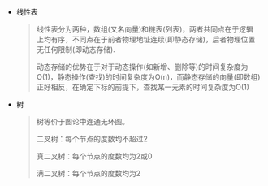 - 线性表

  > 线性表分为两种，数组(又名向量)和链表(列表)，两者共同点在于逻辑上均有序，不同点在于前者物理地址连续(即静态存储)，后者物理位置无任何限制(即动态存储). 
  >
  > 动态存储的优势在于对于动态操作(如新增、删除等)的时间复杂度为O(1)，静态操作(查找)的时间复杂度为O(n)，而静态存储的向量(即数组)正好相反，在确定下标的前提下，查找某一元素的时间复杂度为O(1)

- 树

  > 树等价于图论中连通无环图。
  >
  > 二叉树：每个节点的度数均不超过2
  >
  > 真二叉树：每个节点的度数均为2或0
  >
  > 满二叉树：每个节点的度数均为2